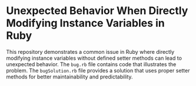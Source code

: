 # Unexpected Behavior When Directly Modifying Instance Variables in Ruby

This repository demonstrates a common issue in Ruby where directly modifying instance variables without defined setter methods can lead to unexpected behavior.  The `bug.rb` file contains code that illustrates the problem. The `bugSolution.rb` file provides a solution that uses proper setter methods for better maintainability and predictability.
